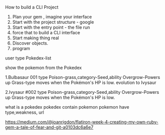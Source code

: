 How to build a CLI Project

1. Plan your gem , imagine your interface
2. Start with the project structure - google
3. Start with the entry point - the file run
4. force that to build a CLI interface
5. Start making thing real 
6. Discover objects.
7. program 

user type Pokedex-list 

show the pokemon from the Pokedex

1.Bulbasaur 001 type Poison-grass,category-Seed,ability 
Overgrow-Powers up Grass-type moves when the Pokémon's HP is low.
evolution to Ivysaur


2.Ivysaur #002 type Poison-grass,category-Seed,ability 
Overgrow-Powers up Grass-type moves when the Pokémon's HP is low.


what is a pokedex
pokedex
contain pokemon
pokemon have type,weakness, url

https://medium.com/@joanrigdon/flatiron-week-4-creating-my-own-ruby-gem-a-tale-of-fear-and-git-a0103dc6a6e7

